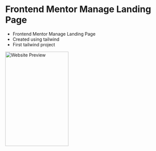 # Frontend Mentor Manage Landing Page
- Frontend Mentor Manage Landing Page
- Created using tailwind
- First tailwind project



<img src="/FrontendMentorManage/Resources/manage-landing-page-master/design/desktop-design.jpg" alt="Website Preview" style="height: 300px; width:200px;"/>
